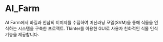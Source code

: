 # AI_Farm
AI Farm에서 바질과 인삼의 이미지를 수집하여 머신러닝 모델(SVM)을 통해 식물을 인식하는 시스템을 구축한 프로젝트. Tkinter를 이용한 GUI로 사용자 친화적인 식물 인식 기능을 제공합니다.
